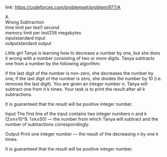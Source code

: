 link: https://codeforces.com/problemset/problem/977/A

A.  
Wrong Subtraction  
time limit per test1 second  
memory limit per test256 megabytes  
inputstandard input  
outputstandard output  

Little girl Tanya is learning how to decrease a number by one, but she does it wrong with a number consisting of two or more digits. Tanya subtracts one from 
a number by the following algorithm:

if the last digit of the number is non-zero, she decreases the number by one;
if the last digit of the number is zero, she divides the number by 10 (i.e. removes the last digit).
You are given an integer number n. Tanya will subtract one from it k times. Your task is to print the result after all k subtractions.

It is guaranteed that the result will be positive integer number.

Input
The first line of the input contains two integer numbers n and k (2≤n≤10^9, 1≤k≤50) — the number from which Tanya will subtract and the number of subtractions 
correspondingly.

Output
Print one integer number — the result of the decreasing n by one k times.

It is guaranteed that the result will be positive integer number.